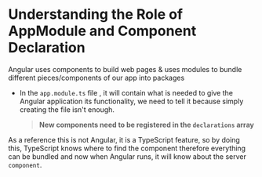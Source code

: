 # Understanding the Role of AppModule and Component Declaration

Angular uses components to build web pages & uses modules to bundle different pieces/components of our app into packages

- In the `app.module.ts` file , it will contain what is needed to give the Angular application its
  functionality, we need to tell it because simply creating the file isn't enough.
  > **New components need to be registered in the `declarations` array**

As a reference this is not Angular, it is a TypeScript feature, so by doing this, TypeScript knows where to find the component therefore everything can be bundled and now when Angular runs, it will know about the server `component`.
